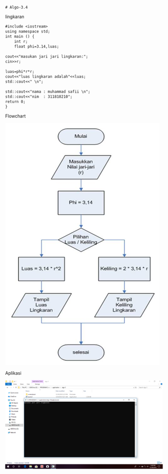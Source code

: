     # Algo-3.4
lingkaran

    #include <iostream>
    using namespace std;
    int main () {
        int r;
        float phi=3.14,luas;

    cout<<"masukan jari jari lingkaran:";
    cin>>r;

    luas=phi*r*r;
    cout<<"luas lingkaran adalah"<<luas;
    std::cout<<" \n";

    std::cout<<"nama : muhammad safii \n";
    std::cout<<"nim  : 311810210";
    return 0;
    }
    
   Flowchart
   
   ![img](https://github.com/muhammadyusufalfaqih/Algo-3.4/blob/master/lingkaran.jpg)
   
   Aplikasi
   
   ![img](https://github.com/muhammadyusufalfaqih/Algo-3.4/blob/master/lingkaran%20img.png)

